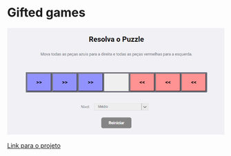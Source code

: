 # Gifted games

<p align="center">
  <img src="https://github.com/lfzaltron/gifted_games/blob/master/gifted.PNG" title="Game" alt="Game">
</p>

[Link para o projeto](https://giftedgames.herokuapp.com/)
